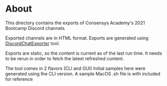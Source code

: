 # About

This directory contains the exports of Consensys Academy's 2021 Bootcamp Discord channels.  

Exported channels are in HTML format.  Exports are generated using [DiscordChatExporter](https://github.com/Tyrrrz/DiscordChatExporter) tool.  

Exports are static, so the content is current as of the last run time.  It needs to be rerun in order to fetch the latest refreshed content.

The tool comes in 2 flavors (CLI and GUI) Initial samples here were generated using the CLI version.  A sample MacOS .sh file is with included for reference
